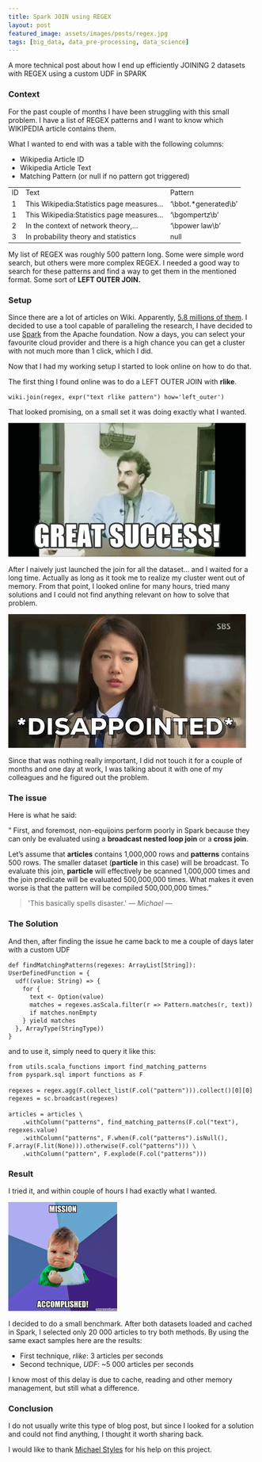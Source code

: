 ```yaml
---
title: Spark JOIN using REGEX
layout: post
featured_image: assets/images/posts/regex.jpg
tags: [big_data, data_pre-processing, data_science]
---
```

A more technical post about how I end up efficiently JOINING 2 datasets with REGEX using a custom UDF in SPARK

<!--more-->

### Context

For the past couple of months I have been struggling with this small problem. I have a list of REGEX patterns and I want to know which WIKIPEDIA article contains them.

What I wanted to end with was a table with the following columns:

* Wikipedia Article ID
* Wikipedia Article Text
* Matching Pattern (or null if no pattern got triggered)

<table class="wp-block-table is-style-regular">
  <tr>
    <td>
      ID
    </td>
    <td>
      Text
    </td>
    <td>
      Pattern
    </td>
  </tr>
  
  <tr>
    <td>
      1
    </td>
    <td>
      This Wikipedia:Statistics page measures&#8230;
    </td>
    <td>
      &#8216;\bbot.*generated\b&#8217;
    </td>
  </tr>
  
  <tr>
    <td>
      1
    </td>
    <td>
      This Wikipedia:Statistics page measures…
    </td>
    <td>
      &#8216;\bgompertz\b&#8217;
    </td>
  </tr>
  
  <tr>
    <td>
      2
    </td>
    <td>
      In the context of network theory,&#8230;
    </td>
    <td>
      &#8216;\bpower law\b&#8217;
    </td>
  </tr>
  
  <tr>
    <td>
      3
    </td>
    <td>
      In probability theory and statistics
    </td>
    <td>
      null
    </td>
  </tr>
</table>

My list of REGEX was roughly 500 pattern long. Some were simple word search, but others were more complex REGEX. I needed a good way to search for these patterns and find a way to get them in the mentioned format. Some sort of **LEFT OUTER JOIN.**

### Setup

Since there are a lot of articles on Wiki. Apparently, [5.8 millions of them](https://en.wikipedia.org/wiki/Wikipedia:Size_of_Wikipedia). I decided to use a tool capable of paralleling the research, I have decided to use [Spark](https://spark.apache.org/) from the Apache foundation. Now a days, you can select your favourite cloud provider and there is a high chance you can get a cluster with not much more than 1 click, which I did.

Now that I had my working setup I started to look online on how to do that.

The first thing I found online was to do a LEFT OUTER JOIN with **rlike**.

<pre><code class="language-python">wiki.join(regex, expr("text rlike pattern") how='left_outer')</code></pre>

That looked promising, on a small set it was doing exactly what I wanted.

![success](assets/images/posts/success.gif#center)

After I naively just launched the join for all the dataset&#8230; and I waited for a long time. Actually as long as it took me to realize my cluster went out of memory. From that point, I looked online for many hours, tried many solutions and I could not find anything relevant on how to solve that problem.

![disapointed](assets/images/posts/disapointed.gif#center)

Since that was nothing really important, I did not touch it for a couple of months and one day at work, I was talking about it with one of my colleagues and he figured out the problem.

### The issue

Here is what he said:

&#8221; First, and foremost, non-equijoins perform poorly in Spark because they can only be evaluated using a **broadcast nested loop join**&nbsp;or a&nbsp;**cross join**.

Let’s assume that **articles** contains 1,000,000 rows and **patterns** contains 500 rows. The smaller dataset (**particle** in this case) will be broadcast. To evaluate this join, **particle** will effectively be scanned 1,000,000 times and the join predicate will be evaluated 500,000,000 times. What makes it even worse is that the pattern will be compiled 500,000,000 times.&#8221;

>'This basically spells disaster.' <cite>― Michael ―</cite>

### The Solution

And then, after finding the issue he came back to me a couple of days later with a custom UDF

<pre class="line-numbers"><code class="language-python">def findMatchingPatterns(regexes: ArrayList[String]): UserDefinedFunction = {
  udf((value: String) => {
    for {
      text <- Option(value)
      matches = regexes.asScala.filter(r => Pattern.matches(r, text))
      if matches.nonEmpty
    } yield matches
  }, ArrayType(StringType))
}
</code></pre>

and to use it, simply need to query it like this:

<pre class="line-numbers"><code class="language-python">from utils.scala_functions import find_matching_patterns
from pyspark.sql import functions as F

regexes = regex.agg(F.collect_list(F.col("pattern"))).collect()[0][0]
regexes = sc.broadcast(regexes)

articles = articles \
    .withColumn("patterns", find_matching_patterns(F.col("text"), regexes.value)
    .withColumn("patterns", F.when(F.col("patterns").isNull(), F.array(F.lit(None))).otherwise(F.col("patterns"))) \
    .withColumn("pattern", F.explode(F.col("patterns")))
</code></pre>

### Result

I tried it, and within couple of hours I had exactly what I wanted.

![mission_accomplished](assets/images/posts/mission_accomplished.gif#center)

I decided to do a small benchmark. After both datasets loaded and cached in Spark, I selected only 20 000 articles to try both methods. By using the same exact samples here are the results:

* First technique, _rlike_: 3 articles per seconds
* Second technique, _UDF_: ~5 000 articles per seconds

I know most of this delay is due to cache, reading and other memory management, but still what a difference.

### Conclusion

I do not usually write this type of blog post, but since I looked for a solution and could not find anything, I thought it worth sharing back.

I would like to thank [Michael Styles](https://www.linkedin.com/in/mstyles/) for his help on this project.
